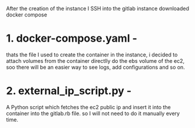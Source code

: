 After the creation of the instance I SSH into the gitlab instance downloaded docker compose

# 1. docker-compose.yaml -
 thats the file I used to create the container in the instance, i decided to attach volumes from the container directlly do the ebs volume of the ec2, soo there will be an easier way to see logs, add configurations and so on.

# 2. external_ip_script.py -
 A Python script which fetches the ec2 public ip and insert it into the container into the gitlab.rb file. so I will not need to do it manually every time.

